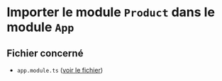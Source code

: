 # Importer le module `Product` dans le module `App`

## Fichier concerné

- `app.module.ts` ([voir le fichier](./e-commerce/src/app.module.ts))